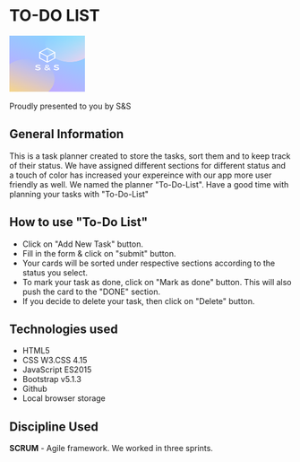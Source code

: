 # TO-DO LIST 

<img src="images/logo2.png" alt="Our Logo" width="135" height="100" />

Proudly presented to you by S&S


## General Information
This is a task planner created to store the tasks, sort them and to keep track of their status. We have assigned different sections for different status and a touch of color has increased your expereince with our app more user friendly as well. 
We named the planner "To-Do-List". Have a good time with planning your tasks with "To-Do-List"

## How to use "To-Do List"

- Click on "Add New Task" button.
- Fill in the form & click on "submit" button.
- Your cards will be sorted under respective sections according to the status you select. 
- To mark your task as done, click on "Mark as done" button. This will also push the card to the "DONE" section.
- If you decide to delete your task, then click on "Delete" button. 

## Technologies used

- HTML5
- CSS W3.CSS 4.15
- JavaScript ES2015
- Bootstrap v5.1.3
- Github
- Local browser storage

## Discipline Used  
**SCRUM** - Agile framework. 
We worked in three sprints. 









